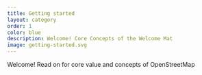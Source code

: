 ```yaml
---
title: Getting started
layout: category
order: 1
color: blue
description: Welcome! Core Concepts of the Welcome Mat
image: getting-started.svg
---
```


Welcome! Read on for core value and concepts of OpenStreetMap
